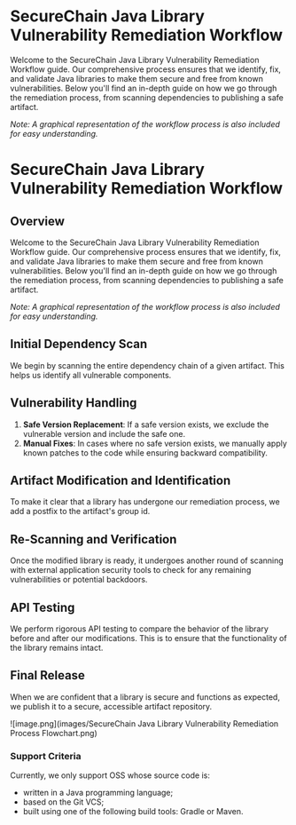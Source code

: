 
# SecureChain Java Library Vulnerability Remediation Workflow

Welcome to the SecureChain Java Library Vulnerability Remediation Workflow guide. Our comprehensive process ensures that we identify, fix, and validate Java libraries to make them secure and free from known vulnerabilities. Below you'll find an in-depth guide on how we go through the remediation process, from scanning dependencies to publishing a safe artifact.

_Note: A graphical representation of the workflow process is also included for easy understanding._

# SecureChain Java Library Vulnerability Remediation Workflow

## Overview

Welcome to the SecureChain Java Library Vulnerability Remediation Workflow guide. Our comprehensive process ensures that we identify, fix, and validate Java libraries to make them secure and free from known vulnerabilities. Below you'll find an in-depth guide on how we go through the remediation process, from scanning dependencies to publishing a safe artifact.

_Note: A graphical representation of the workflow process is also included for easy understanding._

## Initial Dependency Scan

We begin by scanning the entire dependency chain of a given artifact. This helps us identify all vulnerable components.

## Vulnerability Handling

1.  **Safe Version Replacement**: If a safe version exists, we exclude the vulnerable version and include the safe one.
2.  **Manual Fixes**: In cases where no safe version exists, we manually apply known patches to the code while ensuring backward compatibility.

## Artifact Modification and Identification

To make it clear that a library has undergone our remediation process, we add a postfix to the artifact's group id.

## Re-Scanning and Verification

Once the modified library is ready, it undergoes another round of scanning with external application security tools to check for any remaining vulnerabilities or potential backdoors.

## API Testing

We perform rigorous API testing to compare the behavior of the library before and after our modifications. This is to ensure that the functionality of the library remains intact.

## Final Release

When we are confident that a library is secure and functions as expected, we publish it to a secure, accessible artifact repository.

![image.png](images/SecureChain Java Library Vulnerability Remediation Process Flowchart.png)

### Support Criteria

Currently, we only support OSS whose source code is:

-   written in a Java programming language;
-   based on the Git VCS;
-   built using one of the following build tools: Gradle or Maven.

          

